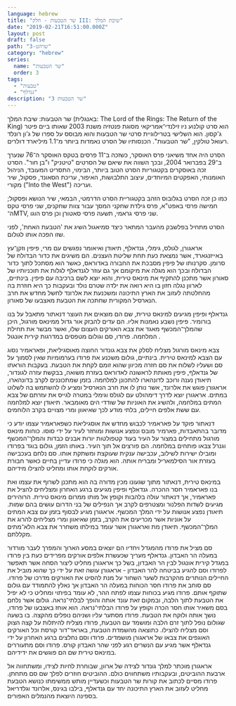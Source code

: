 ```yaml
---
language: hebrew
title: "שר הטבעות - חלק III: שיבת המלך"
date: "2019-02-21T16:51:00.000Z"
layout: post
draft: false
path: "שרהט-3"
category: "hebrew"
series:
  name: "שר הטבעות"
  order: 3
tags:
  - "טבעות"
  - "גנדלף"
description: "שר הטבעות 3"
---
```


שר הטבעות: שיבת המלך (באנגלית: The Lord of the Rings: The Return of the King) הוא סרט קולנוע ניו זילנדי־אמריקאי מסוגת פנטזיה משנת 2003 שאותו ביים פיטר ג'קסון. הוא השלישי בטרילוגיית סרטי שר הטבעות והוא מבוסס על ספרו של ג'ון רונלד רעואל טולקין, "שר הטבעות". הכנסותיו של הסרט נאמדות ביותר מ־1.1 מיליארד דולרים.

הסרט היה אחד משיאני פרס האוסקר, כשזכה ב־11 פרסים בטקס האוסקר ה־76 שנערך ב־29 בפברואר 2004, ובכך השווה את שיאם של הסרטים "טיטניק" ו"בן חור". הסרט זכה באוסקרים בקטגוריות הסרט הטוב ביותר, הבימוי, התסריט המעובד, הניהול האומנותי, האפקטים המיוחדים, עיצוב התלבושות, האיפור, עריכת הסאונד, פסקול, שיר מקורי ("Into the West") ועריכה.

כמו כן זכה הסרט בגלובוס הזהב בקטגוריית הסרט הדרמטי, הבמאי, שיר הנושא ופסקול; חמישה פרסי באפט"א, פרס גילדת שחקני המסך עבור צוות שחקנים, שני פרסי טקס ה־MTV, שני פרסי גראמי, תשעה פרסי סאטורן וכן פרס הוגו.

הסרט מתחיל בפלשבק מהעבר המתאר כיצד סמיאגול השיג את 'הטבעת האחת', לפני שזו הפכה אותו לגולום.

אראגורן, לגולס, גימלי, גנדאלף, תיאודן ואיאומר נפגשים עם מרי, פיפין וזקן־עץ באייזנגארד, אשר נמצאת כעת תחת שליטת העצנים. הם משיגים את כדור הבדולח של סרומן. סקרנותו של פיפין מסבכת את החבורה באדוראס, כאשר הוא מסתכל לתוך כדור הבדולח ובכך הוא מגלה את מיקומם אך גם עוזר לגנדאלף לגלות את תוכניותיו של סאורון אשר מתכנן להתקיף את מינאס טירית, והוא יוצא לשם ברכיבה עם פיפין. בינתיים, לארוון נגלה חזון בו היא רואה את ילדה שטרם נולד ובעקבות כך היא חוזרת בה מהחלטתה לעזוב את הארץ התיכונה ומשכנעת את אלרונד לחשל מחדש את חרב הנארסיל המקורית שחתכה את הטבעת מאצבעו של סאורון.

גנדאלף ופיפין מגיעים למינאס טירית, שם הם מוצאים את העוצר דנאתור מתאבל על בנו בורומיר. פיפין נשבע נאמנות אליו. הם עדים להבזק אור גדול ממינאס מורגול, היכן שהמלך־המכשף מאגד את צבא האורקים העצום שלו, ואשר מבשר את תחילת המלחמה. פרודו, סם וגולום מטפסים במדרגות קירית אונגול .

צבא מינאס מורגול מצליח לסלק את צבא גונדור החוצה מאוסגיליאת, ופאראמיר נסוג עם הצבא למינאס טירית. בינתיים, גולום משכנע את פרודו בערמומיות שאין לסמוך על סם ושעליו לשלוח את סם חזרה מכיוון שהוא זומם לקחת את הטבעת. בעקבות הוראתו של גנדאלף, פיפין מאותת לראשונה לאדוראס בעזרת משואה, בבקשת עזרה לגונדור, תיאודן נענה ורוכב לדונהארו להתכונן למלחמה. בזמן שמתכוננים לקרב בדונהארו, אראגורן פוגש את אלרונד, אשר נותן לו את חרב הנארסיל ומציע לו להשתמש בה לשלוט במתים. אראגורן יוצא לדרך דימהולט עם לגולס וגימלי במטרה לגייס את עזרתם של צבא המתים במלחמה, ולהשיג את האוניות של שודדי הים מאומבאר. תיאודן יוצא למלחמה עם ששת אלפים חיילים, בלתי מודע לכך שאיאוון ומרי מצויים בקרב הלוחמים.

דנאתור פוקד על פאראמיר לכבוש מחדש את אוסגיליאת כשפאראמיר עצמו יודע כי מדובר בהתאבדות, פארמיר מובס ונפצע אנושות ומוחזר לעיר על ידי סוסו. כוחות מינאס מורגול מתחילים במצור על העיר בעוד קטפולטות יורות אבנים כבדות והמלך־המכשף וגנרל צבאו פותחים במלחמה. הם פורצים אל תוך העיר. באותו הזמן, גולום בוגד בפרודו ומובילו ישירות לשילוב, עכבישה ענקית שעוקצת ומשתקת אותו. סם נלחם בעכבישה בעזרת אור הסילמאריל ומבריח אותה. הוא מגלה כי פרודו עדיין בחיים כאשר חבורת אורקים לוקחת אותו ומחליט להצילו מידיהם.

במינאס טירית, דנאתור מתוך שגעונו מכין מדורה בה הוא מתכנן לשרוף את עצמו ואת בנו פאראמיר חסר ההכרה. גנדאלף ופיפין מגיעים ברגע האחרון ומצליחים להציל את פאראמיר, אך דנאתור עולה בלהבות וקופץ אל מותו ממרום מינאס טירית. הרוהירים מגיעים לשדות הפלנור ומצטרפים לקרב אך הנפילים של בני הדרום עושים בהם שמות. תיאודן נפצע אנושות על ידי המלך המכשף. אראגורן מגיע לבסוף בזמן עם צבא המתים על אוניות אשר מכריעים את הקרב, בזמן שאיאוון ומרי מצליחים להרוג את המלך־המכשף. תיאודן מת ואראגורן אשר עומד במילתו משחרר את צבא הלא־מתים מקללתם.

סם מציל את פרודו מהמגדל ויחדיו הם יוצאים במסע הארוך והמפרך לעבר מורדור במעלה הר האבדון. גנדאלף מעריך שכעשרת אלפים אורקים מפרידים כעת בין פרודו במגדל קירית אונגול לבין הר האבדון, בשל כך אראגורן מחליט ליצור הסחה אשר תאפשר לפרודו וסם להגיע בביטחה להר האבדון - אראגורן עושה זאת על ידי כך שהוא מוביל את החיילים הנותרים מהקרבות לשער השחור על מנת להסיט את האורקים מדרכו של פרודו. סם סוחב את פרודו חסר הכוחות במעלה הר האבדון אך נאלץ להתמודד עם גולום שתוקף אותם. פרודו מגיע בכוחות עצמו לפתח ההר, לא עומד בפיתוי ומחליט כי לא יפיל את הטבעת לתוך הלבה, ובמקום זאת עונד אותה והופך לבלתי־נראה. גולום אשר נלחם בסם משאיר אותו חסר הכרה וקופץ על פרודו הבלתי־נראה. הוא אוחז באצבעו של פרודו, נושך אותה ולוקח את הטבעת. פרודו מסתער עליו ושניהם נופלים מהקצה. בו בשעה שגולום נופל לתוך זרם הלבה ומושמד עם הטבעת, פרודו מצליח להיתלות על קצה הצוק וסם מצליח להצילו. כתוצאה מהשמדת הטבעת, באראד־דור קורסת וכל האורקים האוגפים את צבאו של אראגורן מושמדים. פרודו וסם נחלצים ברגע האחרון על ידי גנדאלף אשר מגיע עם הנשרים רגע לפני שהר האבדון קורס. פרודו וסם מתעוררים במינאס טירית שם הם פוגשים את ידידיהם.

אראגורן מוכתר למלך גונדור לצידה של ארוון, שבוחרת לחיות לצידו, ומשתחווה אל ארבעת ההוביטים, ובעקבותיו משתחווים כולם. ההוביטים חוזרים לפלך שם סם מתחתן. פרודו מסיים לכתוב את קורות שר הטבעות וכשעדיין מותש ממשימתו כנושא הטבעת מחליט לעזוב את הארץ התיכונה יחד עם גנדאלף, בילבו בגינס, אלרונד וגלדריאל בספינה היוצאת מהנמלים האפורים.